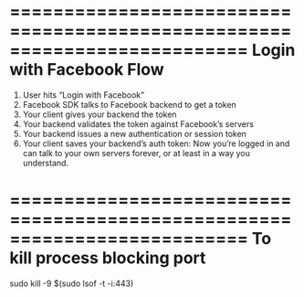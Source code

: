 ==========================================================================
Login with Facebook Flow
==========================================================================
1. User hits “Login with Facebook”
2. Facebook SDK talks to Facebook backend to get a token
3. Your client gives your backend the token
4. Your backend validates the token against Facebook’s servers
5. Your backend issues a new authentication or session token
6. Your client saves your backend’s auth token: Now you’re logged in and can talk to your own servers forever, or at least in a way you understand.

==========================================================================
To kill process blocking port
==========================================================================
sudo kill -9 $(sudo lsof -t -i:443)
